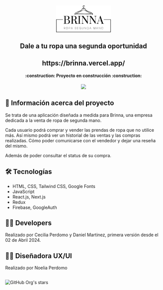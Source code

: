 <p align=center>
    <img 
        src="./public/LogoBrinnaNegro.png"
        width="35%"
    >
</p>

<h2 align="center"> Dale a tu ropa una segunda oportunidad </h2>
<h2 align="center"> https://brinna.vercel.app/ </h2>

<h4 align="center">
    :construction: Proyecto en construcción :construction:
</h4>

<p align="center">
   <img src="https://img.shields.io/badge/STATUS-EN%20DESAROLLO-green">
</p>

## :hammer: Información acerca del proyecto
<p>Se trata de una aplicación diseñada a medida para Brinna, una empresa dedicada a la venta de ropa de segunda mano.</p>
<p>Cada usuario podrá comprar y vender las prendas de ropa que no utilice más. Así mismo podrá ver un historial de las ventas y las compras realizadas. Cómo poder comunicarse con el vendedor y dejar una reseña del mismo. </p>
<p>Además de poder consultar el status de su compra. </p>

## 🛠️ Tecnologías
- HTML, CSS, Tailwind CSS, Google Fonts
- JavaScript
- React.js, Next.js
- Redux
- Firebase, GoogleAuth

## 🧑‍💻 Developers
Realizado por <a href="https://www.linkedin.com/in/cecilia-perdomo/" style="text-decoration: none; color: inherit;">Cecilia Perdomo</a> y <a href="https://www.linkedin.com/in/danieljmartinezdev/" style="text-decoration: none; color: inherit;">Daniel Martinez</a>, primera versión desde el 02 de Abril 2024.

## 👩‍🎨 Diseñadora UX/UI
Realizado por <a href="https://www.linkedin.com/in/noeliaperdomo/" style="text-decoration: none; color: inherit;">Noelia Perdomo</a>

##
![GitHub Org's stars](https://img.shields.io/github/stars/camilafernanda?style=social)